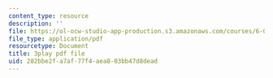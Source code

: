```yaml
---
content_type: resource
description: ''
file: https://ol-ocw-studio-app-production.s3.amazonaws.com/courses/6-006-introduction-to-algorithms-fall-2011/282bbe2fa7af77f4aea803bb47d8dead_CHvQ3q_gJ7E.pdf
file_type: application/pdf
resourcetype: Document
title: 3play pdf file
uid: 282bbe2f-a7af-77f4-aea8-03bb47d8dead
---
```

